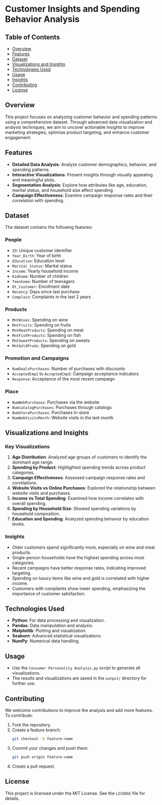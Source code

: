 # Customer Insights and Spending Behavior Analysis

## Table of Contents
- [Overview](#overview)
- [Features](#features)
- [Dataset](#dataset)
- [Visualizations and Insights](#visualizations-and-insights)
- [Technologies Used](#technologies-used)
- [Usage](#usage)
- [Insights](#insights)
- [Contributing](#contributing)
- [License](#license)
  
## Overview
This project focuses on analyzing customer behavior and spending patterns using a comprehensive dataset. Through advanced data visualization and analysis techniques, we aim to uncover actionable insights to improve marketing strategies, optimize product targeting, and enhance customer engagement.

## Features
- **Detailed Data Analysis**: Analyze customer demographics, behavior, and spending patterns.
- **Interactive Visualizations**: Present insights through visually appealing and meaningful plots.
- **Segmentation Analysis**: Explore how attributes like age, education, marital status, and household size affect spending.
- **Campaign Effectiveness**: Examine campaign response rates and their correlation with spending.

## Dataset
The dataset contains the following features:

### **People**
- `ID`: Unique customer identifier
- `Year_Birth`: Year of birth
- `Education`: Education level
- `Marital_Status`: Marital status
- `Income`: Yearly household income
- `Kidhome`: Number of children
- `Teenhome`: Number of teenagers
- `Dt_Customer`: Enrollment date
- `Recency`: Days since last purchase
- `Complain`: Complaints in the last 2 years

### **Products**
- `MntWines`: Spending on wine
- `MntFruits`: Spending on fruits
- `MntMeatProducts`: Spending on meat
- `MntFishProducts`: Spending on fish
- `MntSweetProducts`: Spending on sweets
- `MntGoldProds`: Spending on gold

### **Promotion and Campaigns**
- `NumDealsPurchases`: Number of purchases with discounts
- `AcceptedCmp1` to `AcceptedCmp5`: Campaign acceptance indicators
- `Response`: Acceptance of the most recent campaign

### **Place**
- `NumWebPurchases`: Purchases via the website
- `NumCatalogPurchases`: Purchases through catalogs
- `NumStorePurchases`: Purchases in-store
- `NumWebVisitsMonth`: Website visits in the last month

## Visualizations and Insights
### Key Visualizations
1. **Age Distribution**: Analyzed age groups of customers to identify the dominant age range.
2. **Spending by Product**: Highlighted spending trends across product categories.
3. **Campaign Effectiveness**: Assessed campaign response rates and correlations.
4. **Website Visits vs Online Purchases**: Explored the relationship between website visits and purchases.
5. **Income vs Total Spending**: Examined how income correlates with overall spending.
6. **Spending by Household Size**: Showed spending variations by household composition.
7. **Education and Spending**: Analyzed spending behavior by education levels.

### Insights
- Older customers spend significantly more, especially on wine and meat products.
- Single-person households have the highest spending across most categories.
- Recent campaigns have better response rates, indicating improved targeting.
- Spending on luxury items like wine and gold is correlated with higher income.
- Customers with complaints show lower spending, emphasizing the importance of customer satisfaction.

## Technologies Used
- **Python**: For data processing and visualization.
- **Pandas**: Data manipulation and analysis.
- **Matplotlib**: Plotting and visualization.
- **Seaborn**: Advanced statistical visualizations.
- **NumPy**: Numerical data handling.


## Usage
- Use the `Consumer Personality Analysis.py` script to generate all visualizations.
- The results and visualizations are saved in the `output/` directory for further use.

## Contributing
We welcome contributions to improve the analysis and add more features. To contribute:
1. Fork the repository.
2. Create a feature branch:
    ```bash
    git checkout -b feature-name
    ```
3. Commit your changes and push them:
    ```bash
    git push origin feature-name
    ```
4. Create a pull request.

## License
This project is licensed under the MIT License. See the `LICENSE` file for details.
